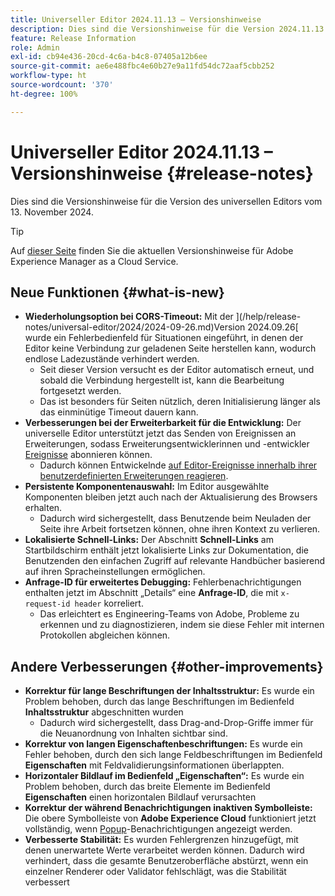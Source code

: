 ```yaml
---
title: Universeller Editor 2024.11.13 – Versionshinweise
description: Dies sind die Versionshinweise für die Version 2024.11.13 des universellen Editors.
feature: Release Information
role: Admin
exl-id: cb94e436-20cd-4c6a-b4c8-07405a12b6ee
source-git-commit: ae6e488fbc4e60b27e9a11fd54dc72aaf5cbb252
workflow-type: ht
source-wordcount: '370'
ht-degree: 100%

---
```


# Universeller Editor 2024.11.13 – Versionshinweise {#release-notes}

Dies sind die Versionshinweise für die Version des universellen Editors vom 13. November 2024.

>[!TIP]
>
>Auf [dieser Seite](/help/release-notes/release-notes-cloud/release-notes-current.md) finden Sie die aktuellen Versionshinweise für Adobe Experience Manager as a Cloud Service.

## Neue Funktionen {#what-is-new}

* **Wiederholungsoption bei CORS-Timeout:** Mit der ](/help/release-notes/universal-editor/2024/2024-09-26.md)Version 2024.09.26[ wurde ein Fehlerbedienfeld für Situationen eingeführt, in denen der Editor keine Verbindung zur geladenen Seite herstellen kann, wodurch endlose Ladezustände verhindert werden.
   * Seit dieser Version versucht es der Editor automatisch erneut, und sobald die Verbindung hergestellt ist, kann die Bearbeitung fortgesetzt werden.
   * Das ist besonders für Seiten nützlich, deren Initialisierung länger als das einminütige Timeout dauern kann.
* **Verbesserungen bei der Erweiterbarkeit für die Entwicklung:** Der universelle Editor unterstützt jetzt das Senden von Ereignissen an Erweiterungen, sodass Erweiterungsentwicklerinnen und -entwickler [Ereignisse](/help/implementing/universal-editor/events.md) abonnieren können.
   * Dadurch können Entwickelnde [auf Editor-Ereignisse innerhalb ihrer benutzerdefinierten Erweiterungen reagieren](/help/implementing/universal-editor/customizing.md#extending).
* **Persistente Komponentenauswahl:** Im Editor ausgewählte Komponenten bleiben jetzt auch nach der Aktualisierung des Browsers erhalten.
   * Dadurch wird sichergestellt, dass Benutzende beim Neuladen der Seite ihre Arbeit fortsetzen können, ohne ihren Kontext zu verlieren.
* **Lokalisierte Schnell-Links:** Der Abschnitt **Schnell-Links** am Startbildschirm enthält jetzt lokalisierte Links zur Dokumentation, die Benutzenden den einfachen Zugriff auf relevante Handbücher basierend auf ihren Spracheinstellungen ermöglichen.
* **Anfrage-ID für erweitertes Debugging:** Fehlerbenachrichtigungen enthalten jetzt im Abschnitt „Details“ eine **Anfrage-ID**, die mit `x-request-id header` korreliert.
   * Das erleichtert es Engineering-Teams von Adobe, Probleme zu erkennen und zu diagnostizieren, indem sie diese Fehler mit internen Protokollen abgleichen können.

## Andere Verbesserungen {#other-improvements}

* **Korrektur für lange Beschriftungen der Inhaltsstruktur:** Es wurde ein Problem behoben, durch das lange Beschriftungen im Bedienfeld **Inhaltsstruktur** abgeschnitten wurden
   * Dadurch wird sichergestellt, dass Drag-and-Drop-Griffe immer für die Neuanordnung von Inhalten sichtbar sind.
* **Korrektur von langen Eigenschaftenbeschriftungen:** Es wurde ein Fehler behoben, durch den sich lange Feldbeschriftungen im Bedienfeld **Eigenschaften** mit Feldvalidierungsinformationen überlappten.
* **Horizontaler Bildlauf im Bedienfeld „Eigenschaften“:** Es wurde ein Problem behoben, durch das breite Elemente im Bedienfeld **Eigenschaften** einen horizontalen Bildlauf verursachten
* **Korrektur der während Benachrichtigungen inaktiven Symbolleiste:** Die obere Symbolleiste von **Adobe Experience Cloud** funktioniert jetzt vollständig, wenn [Popup](https://spectrum.adobe.com/page/toast/)-Benachrichtigungen angezeigt werden.
* **Verbesserte Stabilität:** Es wurden Fehlergrenzen hinzugefügt, mit denen unerwartete Werte verarbeitet werden können. Dadurch wird verhindert, dass die gesamte Benutzeroberfläche abstürzt, wenn ein einzelner Renderer oder Validator fehlschlägt, was die Stabilität verbessert
